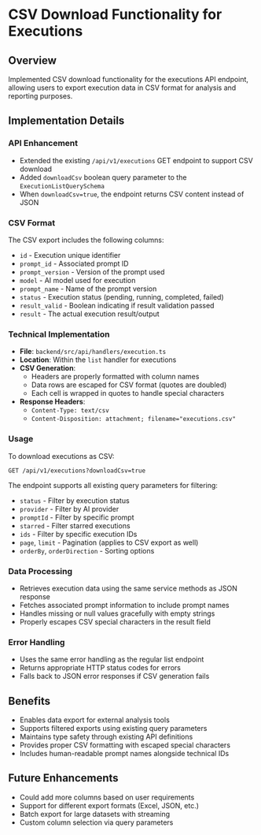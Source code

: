 # CSV Download Functionality for Executions

## Overview
Implemented CSV download functionality for the executions API endpoint, allowing users to export execution data in CSV format for analysis and reporting purposes.

## Implementation Details

### API Enhancement
- Extended the existing `/api/v1/executions` GET endpoint to support CSV download
- Added `downloadCsv` boolean query parameter to the `ExecutionListQuerySchema`
- When `downloadCsv=true`, the endpoint returns CSV content instead of JSON

### CSV Format
The CSV export includes the following columns:
- `id` - Execution unique identifier
- `prompt_id` - Associated prompt ID
- `prompt_version` - Version of the prompt used
- `model` - AI model used for execution
- `prompt_name` - Name of the prompt version
- `status` - Execution status (pending, running, completed, failed)
- `result_valid` - Boolean indicating if result validation passed
- `result` - The actual execution result/output

### Technical Implementation
- **File**: `backend/src/api/handlers/execution.ts`
- **Location**: Within the `list` handler for executions
- **CSV Generation**: 
  - Headers are properly formatted with column names
  - Data rows are escaped for CSV format (quotes are doubled)
  - Each cell is wrapped in quotes to handle special characters
- **Response Headers**:
  - `Content-Type: text/csv`
  - `Content-Disposition: attachment; filename="executions.csv"`

### Usage
To download executions as CSV:
```
GET /api/v1/executions?downloadCsv=true
```

The endpoint supports all existing query parameters for filtering:
- `status` - Filter by execution status
- `provider` - Filter by AI provider
- `promptId` - Filter by specific prompt
- `starred` - Filter starred executions
- `ids` - Filter by specific execution IDs
- `page`, `limit` - Pagination (applies to CSV export as well)
- `orderBy`, `orderDirection` - Sorting options

### Data Processing
- Retrieves execution data using the same service methods as JSON response
- Fetches associated prompt information to include prompt names
- Handles missing or null values gracefully with empty strings
- Properly escapes CSV special characters in the result field

### Error Handling
- Uses the same error handling as the regular list endpoint
- Returns appropriate HTTP status codes for errors
- Falls back to JSON error responses if CSV generation fails

## Benefits
- Enables data export for external analysis tools
- Supports filtered exports using existing query parameters
- Maintains type safety through existing API definitions
- Provides proper CSV formatting with escaped special characters
- Includes human-readable prompt names alongside technical IDs

## Future Enhancements
- Could add more columns based on user requirements
- Support for different export formats (Excel, JSON, etc.)
- Batch export for large datasets with streaming
- Custom column selection via query parameters
